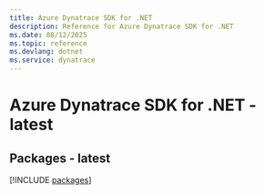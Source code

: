 ```yaml
---
title: Azure Dynatrace SDK for .NET
description: Reference for Azure Dynatrace SDK for .NET
ms.date: 08/12/2025
ms.topic: reference
ms.devlang: dotnet
ms.service: dynatrace
---
```

# Azure Dynatrace SDK for .NET - latest
## Packages - latest
[!INCLUDE [packages](dynatrace-index.md)]